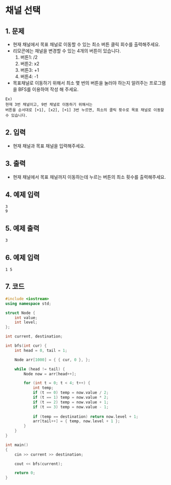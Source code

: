 # 채널 선택

## 1. 문제

- 현재 채널에서 목표 채널로 이동할 수 있는 최소 버튼 클릭 회수를 출력해주세요.
- 리모콘에는 채널을 변경할 수 있는 4개의 버튼이 있습니다.
  1. 버튼1: /2
  2. 버튼2: x2
  3. 버튼3: +1
  4. 버튼4: -1
- 목표채널로 이동하기 위해서 최소 몇 번의 버튼을 눌러야 하는지 알려주는 프로그램을 BFS를 이용하여 작성 해 주세요.

```
Ex)
현재 3번 채널이고, 9번 채널로 이동하기 위해서는
버튼을 순서대로 [+1], [x2], [+1] 3번 누르면, 최소의 클릭 횟수로 목표 채널로 이동할 수 있습니다.
```

## 2. 입력
- 현재 채널과 목표 채널을 입력해주세요.

## 3. 출력

- 현재 채널에서 목표 채널까지 이동하는데 누르는 버튼의 최소 횟수를 출력해주세요.


## 4. 예제 입력
```
3
9
```

## 5. 예제 출력
```
3
```

## 6. 예제 입력

```
1 5
```

## 7. 코드

```c++
#include <iostream>
using namespace std;

struct Node {
    int value;
    int level;
};

int current, destination;

int bfs(int cur) {
    int head = 0, tail = 1;

    Node arr[1000] = { { cur, 0 }, };

    while (head != tail) {
        Node now = arr[head++];

        for (int t = 0; t < 4; t++) {
            int temp;
            if (t == 0) temp = now.value / 2;
            if (t == 1) temp = now.value * 2;
            if (t == 2) temp = now.value + 1;
            if (t == 3) temp = now.value - 1;
            
            if (temp == destination) return now.level + 1;
            arr[tail++] = { temp, now.level + 1 };
        }
    }
}

int main()
{
    cin >> current >> destination;

    cout << bfs(current);

    return 0;
}
```
